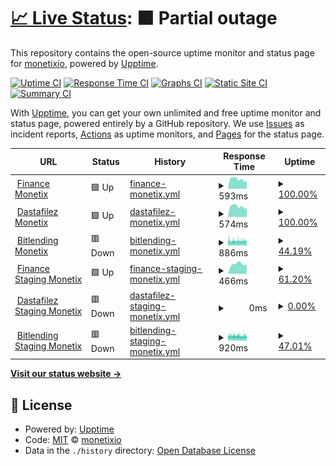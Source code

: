 # [📈 Live Status](https://monetixio.github.io/upptime): <!--live status--> **🟧 Partial outage**

This repository contains the open-source uptime monitor and status page for [monetixio](https://monetixio.github.io/upptime), powered by [Upptime](https://github.com/upptime/upptime).

[![Uptime CI](https://github.com/monetixio/upptime/workflows/Uptime%20CI/badge.svg)](https://github.com/monetixio/upptime/actions?query=workflow%3A%22Uptime+CI%22)
[![Response Time CI](https://github.com/monetixio/upptime/workflows/Response%20Time%20CI/badge.svg)](https://github.com/monetixio/upptime/actions?query=workflow%3A%22Response+Time+CI%22)
[![Graphs CI](https://github.com/monetixio/upptime/workflows/Graphs%20CI/badge.svg)](https://github.com/monetixio/upptime/actions?query=workflow%3A%22Graphs+CI%22)
[![Static Site CI](https://github.com/monetixio/upptime/workflows/Static%20Site%20CI/badge.svg)](https://github.com/monetixio/upptime/actions?query=workflow%3A%22Static+Site+CI%22)
[![Summary CI](https://github.com/monetixio/upptime/workflows/Summary%20CI/badge.svg)](https://github.com/monetixio/upptime/actions?query=workflow%3A%22Summary+CI%22)

With [Upptime](https://upptime.js.org), you can get your own unlimited and free uptime monitor and status page, powered entirely by a GitHub repository. We use [Issues](https://github.com/monetixio/upptime/issues) as incident reports, [Actions](https://github.com/monetixio/upptime/actions) as uptime monitors, and [Pages](https://monetixio.github.io/upptime) for the status page.

<!--start: status pages-->
<!-- This summary is generated by Upptime (https://github.com/upptime/upptime) -->
<!-- Do not edit this manually, your changes will be overwritten -->
<!-- prettier-ignore -->
| URL | Status | History | Response Time | Uptime |
| --- | ------ | ------- | ------------- | ------ |
| <img alt="" src="https://favicons.githubusercontent.com/api.finance.monetix.io" height="13"> [Finance Monetix](https://api.finance.monetix.io/health) | 🟩 Up | [finance-monetix.yml](https://github.com/monetixio/upptime/commits/HEAD/history/finance-monetix.yml) | <details><summary><img alt="Response time graph" src="./graphs/finance-monetix/response-time-week.png" height="20"> 593ms</summary><br><a href="https://monetixio.github.io/upptime/history/finance-monetix"><img alt="Response time 609" src="https://img.shields.io/endpoint?url=https%3A%2F%2Fraw.githubusercontent.com%2Fmonetixio%2Fupptime%2FHEAD%2Fapi%2Ffinance-monetix%2Fresponse-time.json"></a><br><a href="https://monetixio.github.io/upptime/history/finance-monetix"><img alt="24-hour response time 450" src="https://img.shields.io/endpoint?url=https%3A%2F%2Fraw.githubusercontent.com%2Fmonetixio%2Fupptime%2FHEAD%2Fapi%2Ffinance-monetix%2Fresponse-time-day.json"></a><br><a href="https://monetixio.github.io/upptime/history/finance-monetix"><img alt="7-day response time 593" src="https://img.shields.io/endpoint?url=https%3A%2F%2Fraw.githubusercontent.com%2Fmonetixio%2Fupptime%2FHEAD%2Fapi%2Ffinance-monetix%2Fresponse-time-week.json"></a><br><a href="https://monetixio.github.io/upptime/history/finance-monetix"><img alt="30-day response time 622" src="https://img.shields.io/endpoint?url=https%3A%2F%2Fraw.githubusercontent.com%2Fmonetixio%2Fupptime%2FHEAD%2Fapi%2Ffinance-monetix%2Fresponse-time-month.json"></a><br><a href="https://monetixio.github.io/upptime/history/finance-monetix"><img alt="1-year response time 609" src="https://img.shields.io/endpoint?url=https%3A%2F%2Fraw.githubusercontent.com%2Fmonetixio%2Fupptime%2FHEAD%2Fapi%2Ffinance-monetix%2Fresponse-time-year.json"></a></details> | <details><summary><a href="https://monetixio.github.io/upptime/history/finance-monetix">100.00%</a></summary><a href="https://monetixio.github.io/upptime/history/finance-monetix"><img alt="All-time uptime 100.00%" src="https://img.shields.io/endpoint?url=https%3A%2F%2Fraw.githubusercontent.com%2Fmonetixio%2Fupptime%2FHEAD%2Fapi%2Ffinance-monetix%2Fuptime.json"></a><br><a href="https://monetixio.github.io/upptime/history/finance-monetix"><img alt="24-hour uptime 100.00%" src="https://img.shields.io/endpoint?url=https%3A%2F%2Fraw.githubusercontent.com%2Fmonetixio%2Fupptime%2FHEAD%2Fapi%2Ffinance-monetix%2Fuptime-day.json"></a><br><a href="https://monetixio.github.io/upptime/history/finance-monetix"><img alt="7-day uptime 100.00%" src="https://img.shields.io/endpoint?url=https%3A%2F%2Fraw.githubusercontent.com%2Fmonetixio%2Fupptime%2FHEAD%2Fapi%2Ffinance-monetix%2Fuptime-week.json"></a><br><a href="https://monetixio.github.io/upptime/history/finance-monetix"><img alt="30-day uptime 100.00%" src="https://img.shields.io/endpoint?url=https%3A%2F%2Fraw.githubusercontent.com%2Fmonetixio%2Fupptime%2FHEAD%2Fapi%2Ffinance-monetix%2Fuptime-month.json"></a><br><a href="https://monetixio.github.io/upptime/history/finance-monetix"><img alt="1-year uptime 100.00%" src="https://img.shields.io/endpoint?url=https%3A%2F%2Fraw.githubusercontent.com%2Fmonetixio%2Fupptime%2FHEAD%2Fapi%2Ffinance-monetix%2Fuptime-year.json"></a></details>
| <img alt="" src="https://favicons.githubusercontent.com/api.room.monetix.io" height="13"> [Dastafilez Monetix](https://api.room.monetix.io/health) | 🟩 Up | [dastafilez-monetix.yml](https://github.com/monetixio/upptime/commits/HEAD/history/dastafilez-monetix.yml) | <details><summary><img alt="Response time graph" src="./graphs/dastafilez-monetix/response-time-week.png" height="20"> 574ms</summary><br><a href="https://monetixio.github.io/upptime/history/dastafilez-monetix"><img alt="Response time 585" src="https://img.shields.io/endpoint?url=https%3A%2F%2Fraw.githubusercontent.com%2Fmonetixio%2Fupptime%2FHEAD%2Fapi%2Fdastafilez-monetix%2Fresponse-time.json"></a><br><a href="https://monetixio.github.io/upptime/history/dastafilez-monetix"><img alt="24-hour response time 459" src="https://img.shields.io/endpoint?url=https%3A%2F%2Fraw.githubusercontent.com%2Fmonetixio%2Fupptime%2FHEAD%2Fapi%2Fdastafilez-monetix%2Fresponse-time-day.json"></a><br><a href="https://monetixio.github.io/upptime/history/dastafilez-monetix"><img alt="7-day response time 574" src="https://img.shields.io/endpoint?url=https%3A%2F%2Fraw.githubusercontent.com%2Fmonetixio%2Fupptime%2FHEAD%2Fapi%2Fdastafilez-monetix%2Fresponse-time-week.json"></a><br><a href="https://monetixio.github.io/upptime/history/dastafilez-monetix"><img alt="30-day response time 597" src="https://img.shields.io/endpoint?url=https%3A%2F%2Fraw.githubusercontent.com%2Fmonetixio%2Fupptime%2FHEAD%2Fapi%2Fdastafilez-monetix%2Fresponse-time-month.json"></a><br><a href="https://monetixio.github.io/upptime/history/dastafilez-monetix"><img alt="1-year response time 585" src="https://img.shields.io/endpoint?url=https%3A%2F%2Fraw.githubusercontent.com%2Fmonetixio%2Fupptime%2FHEAD%2Fapi%2Fdastafilez-monetix%2Fresponse-time-year.json"></a></details> | <details><summary><a href="https://monetixio.github.io/upptime/history/dastafilez-monetix">100.00%</a></summary><a href="https://monetixio.github.io/upptime/history/dastafilez-monetix"><img alt="All-time uptime 100.00%" src="https://img.shields.io/endpoint?url=https%3A%2F%2Fraw.githubusercontent.com%2Fmonetixio%2Fupptime%2FHEAD%2Fapi%2Fdastafilez-monetix%2Fuptime.json"></a><br><a href="https://monetixio.github.io/upptime/history/dastafilez-monetix"><img alt="24-hour uptime 100.00%" src="https://img.shields.io/endpoint?url=https%3A%2F%2Fraw.githubusercontent.com%2Fmonetixio%2Fupptime%2FHEAD%2Fapi%2Fdastafilez-monetix%2Fuptime-day.json"></a><br><a href="https://monetixio.github.io/upptime/history/dastafilez-monetix"><img alt="7-day uptime 100.00%" src="https://img.shields.io/endpoint?url=https%3A%2F%2Fraw.githubusercontent.com%2Fmonetixio%2Fupptime%2FHEAD%2Fapi%2Fdastafilez-monetix%2Fuptime-week.json"></a><br><a href="https://monetixio.github.io/upptime/history/dastafilez-monetix"><img alt="30-day uptime 100.00%" src="https://img.shields.io/endpoint?url=https%3A%2F%2Fraw.githubusercontent.com%2Fmonetixio%2Fupptime%2FHEAD%2Fapi%2Fdastafilez-monetix%2Fuptime-month.json"></a><br><a href="https://monetixio.github.io/upptime/history/dastafilez-monetix"><img alt="1-year uptime 100.00%" src="https://img.shields.io/endpoint?url=https%3A%2F%2Fraw.githubusercontent.com%2Fmonetixio%2Fupptime%2FHEAD%2Fapi%2Fdastafilez-monetix%2Fuptime-year.json"></a></details>
| <img alt="" src="https://favicons.githubusercontent.com/api.bitlending.monetix.io" height="13"> [Bitlending Monetix](https://api.bitlending.monetix.io/health) | 🟥 Down | [bitlending-monetix.yml](https://github.com/monetixio/upptime/commits/HEAD/history/bitlending-monetix.yml) | <details><summary><img alt="Response time graph" src="./graphs/bitlending-monetix/response-time-week.png" height="20"> 886ms</summary><br><a href="https://monetixio.github.io/upptime/history/bitlending-monetix"><img alt="Response time 824" src="https://img.shields.io/endpoint?url=https%3A%2F%2Fraw.githubusercontent.com%2Fmonetixio%2Fupptime%2FHEAD%2Fapi%2Fbitlending-monetix%2Fresponse-time.json"></a><br><a href="https://monetixio.github.io/upptime/history/bitlending-monetix"><img alt="24-hour response time 950" src="https://img.shields.io/endpoint?url=https%3A%2F%2Fraw.githubusercontent.com%2Fmonetixio%2Fupptime%2FHEAD%2Fapi%2Fbitlending-monetix%2Fresponse-time-day.json"></a><br><a href="https://monetixio.github.io/upptime/history/bitlending-monetix"><img alt="7-day response time 886" src="https://img.shields.io/endpoint?url=https%3A%2F%2Fraw.githubusercontent.com%2Fmonetixio%2Fupptime%2FHEAD%2Fapi%2Fbitlending-monetix%2Fresponse-time-week.json"></a><br><a href="https://monetixio.github.io/upptime/history/bitlending-monetix"><img alt="30-day response time 884" src="https://img.shields.io/endpoint?url=https%3A%2F%2Fraw.githubusercontent.com%2Fmonetixio%2Fupptime%2FHEAD%2Fapi%2Fbitlending-monetix%2Fresponse-time-month.json"></a><br><a href="https://monetixio.github.io/upptime/history/bitlending-monetix"><img alt="1-year response time 824" src="https://img.shields.io/endpoint?url=https%3A%2F%2Fraw.githubusercontent.com%2Fmonetixio%2Fupptime%2FHEAD%2Fapi%2Fbitlending-monetix%2Fresponse-time-year.json"></a></details> | <details><summary><a href="https://monetixio.github.io/upptime/history/bitlending-monetix">44.19%</a></summary><a href="https://monetixio.github.io/upptime/history/bitlending-monetix"><img alt="All-time uptime 97.63%" src="https://img.shields.io/endpoint?url=https%3A%2F%2Fraw.githubusercontent.com%2Fmonetixio%2Fupptime%2FHEAD%2Fapi%2Fbitlending-monetix%2Fuptime.json"></a><br><a href="https://monetixio.github.io/upptime/history/bitlending-monetix"><img alt="24-hour uptime 19.07%" src="https://img.shields.io/endpoint?url=https%3A%2F%2Fraw.githubusercontent.com%2Fmonetixio%2Fupptime%2FHEAD%2Fapi%2Fbitlending-monetix%2Fuptime-day.json"></a><br><a href="https://monetixio.github.io/upptime/history/bitlending-monetix"><img alt="7-day uptime 44.19%" src="https://img.shields.io/endpoint?url=https%3A%2F%2Fraw.githubusercontent.com%2Fmonetixio%2Fupptime%2FHEAD%2Fapi%2Fbitlending-monetix%2Fuptime-week.json"></a><br><a href="https://monetixio.github.io/upptime/history/bitlending-monetix"><img alt="30-day uptime 87.16%" src="https://img.shields.io/endpoint?url=https%3A%2F%2Fraw.githubusercontent.com%2Fmonetixio%2Fupptime%2FHEAD%2Fapi%2Fbitlending-monetix%2Fuptime-month.json"></a><br><a href="https://monetixio.github.io/upptime/history/bitlending-monetix"><img alt="1-year uptime 97.63%" src="https://img.shields.io/endpoint?url=https%3A%2F%2Fraw.githubusercontent.com%2Fmonetixio%2Fupptime%2FHEAD%2Fapi%2Fbitlending-monetix%2Fuptime-year.json"></a></details>
| <img alt="" src="https://favicons.githubusercontent.com/api.finance-staging.monetix.io" height="13"> [Finance Staging Monetix](https://api.finance-staging.monetix.io/health) | 🟩 Up | [finance-staging-monetix.yml](https://github.com/monetixio/upptime/commits/HEAD/history/finance-staging-monetix.yml) | <details><summary><img alt="Response time graph" src="./graphs/finance-staging-monetix/response-time-week.png" height="20"> 466ms</summary><br><a href="https://monetixio.github.io/upptime/history/finance-staging-monetix"><img alt="Response time 570" src="https://img.shields.io/endpoint?url=https%3A%2F%2Fraw.githubusercontent.com%2Fmonetixio%2Fupptime%2FHEAD%2Fapi%2Ffinance-staging-monetix%2Fresponse-time.json"></a><br><a href="https://monetixio.github.io/upptime/history/finance-staging-monetix"><img alt="24-hour response time 421" src="https://img.shields.io/endpoint?url=https%3A%2F%2Fraw.githubusercontent.com%2Fmonetixio%2Fupptime%2FHEAD%2Fapi%2Ffinance-staging-monetix%2Fresponse-time-day.json"></a><br><a href="https://monetixio.github.io/upptime/history/finance-staging-monetix"><img alt="7-day response time 466" src="https://img.shields.io/endpoint?url=https%3A%2F%2Fraw.githubusercontent.com%2Fmonetixio%2Fupptime%2FHEAD%2Fapi%2Ffinance-staging-monetix%2Fresponse-time-week.json"></a><br><a href="https://monetixio.github.io/upptime/history/finance-staging-monetix"><img alt="30-day response time 576" src="https://img.shields.io/endpoint?url=https%3A%2F%2Fraw.githubusercontent.com%2Fmonetixio%2Fupptime%2FHEAD%2Fapi%2Ffinance-staging-monetix%2Fresponse-time-month.json"></a><br><a href="https://monetixio.github.io/upptime/history/finance-staging-monetix"><img alt="1-year response time 570" src="https://img.shields.io/endpoint?url=https%3A%2F%2Fraw.githubusercontent.com%2Fmonetixio%2Fupptime%2FHEAD%2Fapi%2Ffinance-staging-monetix%2Fresponse-time-year.json"></a></details> | <details><summary><a href="https://monetixio.github.io/upptime/history/finance-staging-monetix">61.20%</a></summary><a href="https://monetixio.github.io/upptime/history/finance-staging-monetix"><img alt="All-time uptime 95.79%" src="https://img.shields.io/endpoint?url=https%3A%2F%2Fraw.githubusercontent.com%2Fmonetixio%2Fupptime%2FHEAD%2Fapi%2Ffinance-staging-monetix%2Fuptime.json"></a><br><a href="https://monetixio.github.io/upptime/history/finance-staging-monetix"><img alt="24-hour uptime 100.00%" src="https://img.shields.io/endpoint?url=https%3A%2F%2Fraw.githubusercontent.com%2Fmonetixio%2Fupptime%2FHEAD%2Fapi%2Ffinance-staging-monetix%2Fuptime-day.json"></a><br><a href="https://monetixio.github.io/upptime/history/finance-staging-monetix"><img alt="7-day uptime 61.20%" src="https://img.shields.io/endpoint?url=https%3A%2F%2Fraw.githubusercontent.com%2Fmonetixio%2Fupptime%2FHEAD%2Fapi%2Ffinance-staging-monetix%2Fuptime-week.json"></a><br><a href="https://monetixio.github.io/upptime/history/finance-staging-monetix"><img alt="30-day uptime 78.08%" src="https://img.shields.io/endpoint?url=https%3A%2F%2Fraw.githubusercontent.com%2Fmonetixio%2Fupptime%2FHEAD%2Fapi%2Ffinance-staging-monetix%2Fuptime-month.json"></a><br><a href="https://monetixio.github.io/upptime/history/finance-staging-monetix"><img alt="1-year uptime 95.79%" src="https://img.shields.io/endpoint?url=https%3A%2F%2Fraw.githubusercontent.com%2Fmonetixio%2Fupptime%2FHEAD%2Fapi%2Ffinance-staging-monetix%2Fuptime-year.json"></a></details>
| <img alt="" src="https://favicons.githubusercontent.com/api.room-staging.monetix.io" height="13"> [Dastafilez Staging Monetix](https://api.room-staging.monetix.io/health) | 🟥 Down | [dastafilez-staging-monetix.yml](https://github.com/monetixio/upptime/commits/HEAD/history/dastafilez-staging-monetix.yml) | <details><summary><img alt="Response time graph" src="./graphs/dastafilez-staging-monetix/response-time-week.png" height="20"> 0ms</summary><br><a href="https://monetixio.github.io/upptime/history/dastafilez-staging-monetix"><img alt="Response time 568" src="https://img.shields.io/endpoint?url=https%3A%2F%2Fraw.githubusercontent.com%2Fmonetixio%2Fupptime%2FHEAD%2Fapi%2Fdastafilez-staging-monetix%2Fresponse-time.json"></a><br><a href="https://monetixio.github.io/upptime/history/dastafilez-staging-monetix"><img alt="24-hour response time 0" src="https://img.shields.io/endpoint?url=https%3A%2F%2Fraw.githubusercontent.com%2Fmonetixio%2Fupptime%2FHEAD%2Fapi%2Fdastafilez-staging-monetix%2Fresponse-time-day.json"></a><br><a href="https://monetixio.github.io/upptime/history/dastafilez-staging-monetix"><img alt="7-day response time 0" src="https://img.shields.io/endpoint?url=https%3A%2F%2Fraw.githubusercontent.com%2Fmonetixio%2Fupptime%2FHEAD%2Fapi%2Fdastafilez-staging-monetix%2Fresponse-time-week.json"></a><br><a href="https://monetixio.github.io/upptime/history/dastafilez-staging-monetix"><img alt="30-day response time 564" src="https://img.shields.io/endpoint?url=https%3A%2F%2Fraw.githubusercontent.com%2Fmonetixio%2Fupptime%2FHEAD%2Fapi%2Fdastafilez-staging-monetix%2Fresponse-time-month.json"></a><br><a href="https://monetixio.github.io/upptime/history/dastafilez-staging-monetix"><img alt="1-year response time 568" src="https://img.shields.io/endpoint?url=https%3A%2F%2Fraw.githubusercontent.com%2Fmonetixio%2Fupptime%2FHEAD%2Fapi%2Fdastafilez-staging-monetix%2Fresponse-time-year.json"></a></details> | <details><summary><a href="https://monetixio.github.io/upptime/history/dastafilez-staging-monetix">0.00%</a></summary><a href="https://monetixio.github.io/upptime/history/dastafilez-staging-monetix"><img alt="All-time uptime 94.73%" src="https://img.shields.io/endpoint?url=https%3A%2F%2Fraw.githubusercontent.com%2Fmonetixio%2Fupptime%2FHEAD%2Fapi%2Fdastafilez-staging-monetix%2Fuptime.json"></a><br><a href="https://monetixio.github.io/upptime/history/dastafilez-staging-monetix"><img alt="24-hour uptime 0.00%" src="https://img.shields.io/endpoint?url=https%3A%2F%2Fraw.githubusercontent.com%2Fmonetixio%2Fupptime%2FHEAD%2Fapi%2Fdastafilez-staging-monetix%2Fuptime-day.json"></a><br><a href="https://monetixio.github.io/upptime/history/dastafilez-staging-monetix"><img alt="7-day uptime 0.00%" src="https://img.shields.io/endpoint?url=https%3A%2F%2Fraw.githubusercontent.com%2Fmonetixio%2Fupptime%2FHEAD%2Fapi%2Fdastafilez-staging-monetix%2Fuptime-week.json"></a><br><a href="https://monetixio.github.io/upptime/history/dastafilez-staging-monetix"><img alt="30-day uptime 59.84%" src="https://img.shields.io/endpoint?url=https%3A%2F%2Fraw.githubusercontent.com%2Fmonetixio%2Fupptime%2FHEAD%2Fapi%2Fdastafilez-staging-monetix%2Fuptime-month.json"></a><br><a href="https://monetixio.github.io/upptime/history/dastafilez-staging-monetix"><img alt="1-year uptime 94.73%" src="https://img.shields.io/endpoint?url=https%3A%2F%2Fraw.githubusercontent.com%2Fmonetixio%2Fupptime%2FHEAD%2Fapi%2Fdastafilez-staging-monetix%2Fuptime-year.json"></a></details>
| <img alt="" src="https://favicons.githubusercontent.com/api.bitlending-staging.monetix.io" height="13"> [Bitlending Staging Monetix](https://api.bitlending-staging.monetix.io/health) | 🟥 Down | [bitlending-staging-monetix.yml](https://github.com/monetixio/upptime/commits/HEAD/history/bitlending-staging-monetix.yml) | <details><summary><img alt="Response time graph" src="./graphs/bitlending-staging-monetix/response-time-week.png" height="20"> 920ms</summary><br><a href="https://monetixio.github.io/upptime/history/bitlending-staging-monetix"><img alt="Response time 847" src="https://img.shields.io/endpoint?url=https%3A%2F%2Fraw.githubusercontent.com%2Fmonetixio%2Fupptime%2FHEAD%2Fapi%2Fbitlending-staging-monetix%2Fresponse-time.json"></a><br><a href="https://monetixio.github.io/upptime/history/bitlending-staging-monetix"><img alt="24-hour response time 991" src="https://img.shields.io/endpoint?url=https%3A%2F%2Fraw.githubusercontent.com%2Fmonetixio%2Fupptime%2FHEAD%2Fapi%2Fbitlending-staging-monetix%2Fresponse-time-day.json"></a><br><a href="https://monetixio.github.io/upptime/history/bitlending-staging-monetix"><img alt="7-day response time 920" src="https://img.shields.io/endpoint?url=https%3A%2F%2Fraw.githubusercontent.com%2Fmonetixio%2Fupptime%2FHEAD%2Fapi%2Fbitlending-staging-monetix%2Fresponse-time-week.json"></a><br><a href="https://monetixio.github.io/upptime/history/bitlending-staging-monetix"><img alt="30-day response time 917" src="https://img.shields.io/endpoint?url=https%3A%2F%2Fraw.githubusercontent.com%2Fmonetixio%2Fupptime%2FHEAD%2Fapi%2Fbitlending-staging-monetix%2Fresponse-time-month.json"></a><br><a href="https://monetixio.github.io/upptime/history/bitlending-staging-monetix"><img alt="1-year response time 847" src="https://img.shields.io/endpoint?url=https%3A%2F%2Fraw.githubusercontent.com%2Fmonetixio%2Fupptime%2FHEAD%2Fapi%2Fbitlending-staging-monetix%2Fresponse-time-year.json"></a></details> | <details><summary><a href="https://monetixio.github.io/upptime/history/bitlending-staging-monetix">47.01%</a></summary><a href="https://monetixio.github.io/upptime/history/bitlending-staging-monetix"><img alt="All-time uptime 97.75%" src="https://img.shields.io/endpoint?url=https%3A%2F%2Fraw.githubusercontent.com%2Fmonetixio%2Fupptime%2FHEAD%2Fapi%2Fbitlending-staging-monetix%2Fuptime.json"></a><br><a href="https://monetixio.github.io/upptime/history/bitlending-staging-monetix"><img alt="24-hour uptime 36.47%" src="https://img.shields.io/endpoint?url=https%3A%2F%2Fraw.githubusercontent.com%2Fmonetixio%2Fupptime%2FHEAD%2Fapi%2Fbitlending-staging-monetix%2Fuptime-day.json"></a><br><a href="https://monetixio.github.io/upptime/history/bitlending-staging-monetix"><img alt="7-day uptime 47.01%" src="https://img.shields.io/endpoint?url=https%3A%2F%2Fraw.githubusercontent.com%2Fmonetixio%2Fupptime%2FHEAD%2Fapi%2Fbitlending-staging-monetix%2Fuptime-week.json"></a><br><a href="https://monetixio.github.io/upptime/history/bitlending-staging-monetix"><img alt="30-day uptime 87.81%" src="https://img.shields.io/endpoint?url=https%3A%2F%2Fraw.githubusercontent.com%2Fmonetixio%2Fupptime%2FHEAD%2Fapi%2Fbitlending-staging-monetix%2Fuptime-month.json"></a><br><a href="https://monetixio.github.io/upptime/history/bitlending-staging-monetix"><img alt="1-year uptime 97.75%" src="https://img.shields.io/endpoint?url=https%3A%2F%2Fraw.githubusercontent.com%2Fmonetixio%2Fupptime%2FHEAD%2Fapi%2Fbitlending-staging-monetix%2Fuptime-year.json"></a></details>

<!--end: status pages-->

[**Visit our status website →**](https://monetixio.github.io/upptime)

## 📄 License

- Powered by: [Upptime](https://github.com/upptime/upptime)
- Code: [MIT](./LICENSE) © [monetixio](https://monetixio.github.io/upptime)
- Data in the `./history` directory: [Open Database License](https://opendatacommons.org/licenses/odbl/1-0/)
